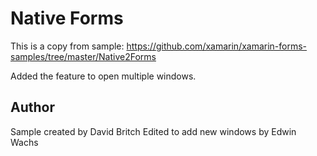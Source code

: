 Native Forms
==========
This is a copy from sample: https://github.com/xamarin/xamarin-forms-samples/tree/master/Native2Forms

Added the feature to open multiple windows.

Author
------

Sample created by David Britch
Edited to add new windows by Edwin Wachs
